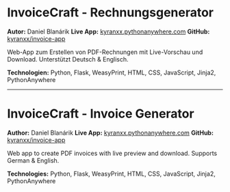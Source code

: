 # InvoiceCraft - Rechnungsgenerator

**Autor:** Daniel Blanárik
**Live App:** [kyranxx.pythonanywhere.com](http://kyranxx.pythonanywhere.com/)
**GitHub:** [kyranxx/invoice-app](https://github.com/kyranxx/invoice-app)

Web-App zum Erstellen von PDF-Rechnungen mit Live-Vorschau und Download. Unterstützt Deutsch & Englisch.

**Technologien:** Python, Flask, WeasyPrint, HTML, CSS, JavaScript, Jinja2, PythonAnywhere

---

# InvoiceCraft - Invoice Generator

**Author:** Daniel Blanárik
**Live App:** [kyranxx.pythonanywhere.com](http://kyranxx.pythonanywhere.com/)
**GitHub:** [kyranxx/invoice-app](https://github.com/kyranxx/invoice-app)

Web app to create PDF invoices with live preview and download. Supports German & English.

**Technologies:** Python, Flask, WeasyPrint, HTML, CSS, JavaScript, Jinja2, PythonAnywhere
